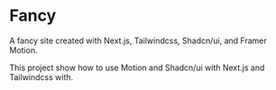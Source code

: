 # Fancy

A fancy site created with Next.js, Tailwindcss, Shadcn/ui, and Framer Motion.

This project show how to use Motion and Shadcn/ui with Next.js and Tailwindcss with.
